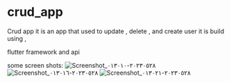 # crud_app

Crud app it is an app that used to update , delete , and create user it is build using ,

flutter framework and api 

some screen shots:
![Screenshot_٢٠٢٣٠٥٢٨-٠١٣٠١٠](https://github.com/doaa2000/Crud_app/assets/57985235/cd7ea612-118b-4a6c-a787-09abe121f429)
![Screenshot_٢٠٢٣٠٥٢٨-٠١٣٠١٦](https://github.com/doaa2000/Crud_app/assets/57985235/f0fc6559-ced3-4f46-8fe4-6cbd42381fc8)
![Screenshot_٢٠٢٣٠٥٢٨-٠١٣٠٢١](https://github.com/doaa2000/Crud_app/assets/57985235/9f299834-093a-4a6c-b2cb-32ca7e703191)

